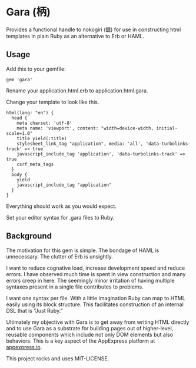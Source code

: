 # Gara (柄)

Provides a functional handle to nokogiri (鋸) for use in constructing html templates in plain Ruby as an alternative to Erb or HAML.

## Usage

Add this to your gemfile:

    gem 'gara'

Rename your application.html.erb to application.html.gara.

Change your template to look like this.

    html(lang: "en") {
      head {
        meta charset: 'utf-8'
        meta name: 'viewport', content: "width=device-width, initial-scale=1.0"
        title yield(:title)
        stylesheet_link_tag "application", media: 'all', 'data-turbolinks-track' => true
        javascript_include_tag 'application', 'data-turbolinks-track' => true
        csrf_meta_tags
      }
      body {
        yield
        javascript_include_tag "application"
      }
    }

Everything should work as you would expect.

Set your editor syntax for .gara files to Ruby.

## Background

The motivation for this gem is simple.  The bondage of HAML is unnecessary.  The clutter of Erb is unsightly.

I want to reduce cognative load, increase development speed and reduce errors.  I have observed much time is spent in view construction and many errors creep in here.  The seemingly minor irritation of having multiple syntaxes present in a single file contributes to problems.

I want one syntax per file.  With a little imagination Ruby can map to HTML easily using its block structure.  This facilitates construction of an internal DSL that is "Just Ruby."

Ultimately my objective with Gara is to get away from writing HTML directly and to use Gara as a substrate for building pages out of higher-level, reusable components which include not only DOM elements but also behaviors.  This is a key aspect of the AppExpress platform at [appexpress.io](http://appexpress.io).

This project rocks and uses MIT-LICENSE.
